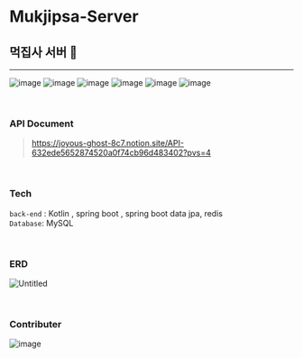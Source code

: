 # Mukjipsa-Server
## 먹집사 서버 🍙
- - - 

![image](https://github.com/Mukjipsa/Mukjipsa-Server/assets/78267146/883b099b-f61c-4478-8d89-c5b58a13a2d1)
![image](https://github.com/Mukjipsa/Mukjipsa-Server/assets/78267146/6612565d-5e5d-4670-8026-ce3aa91f5a59)
![image](https://github.com/Mukjipsa/Mukjipsa-Server/assets/78267146/a4dc4bec-7e98-4cfe-94b8-e73826b29dfd)
![image](https://github.com/Mukjipsa/Mukjipsa-Server/assets/78267146/a8398bee-bced-4a9c-b80e-22c100fed477)
![image](https://github.com/Mukjipsa/Mukjipsa-Server/assets/78267146/1d754a78-6461-4b57-8373-032401ff97d2)
![image](https://github.com/Mukjipsa/Mukjipsa-Server/assets/78267146/006e9a1d-ceb3-4393-a715-2989d3d95828)

<br>

### API Document
> https://joyous-ghost-8c7.notion.site/API-632ede5652874520a0f74cb96d483402?pvs=4

<br> 

### Tech
`back-end` : Kotlin , spring boot , spring boot data jpa, redis <br>
`Database`: MySQL

<br>

### ERD
![Untitled](https://github.com/Mukjipsa/Mukjipsa-Server/assets/78267146/d27d4c9b-ffed-41e4-9455-2cb363bf6e32)

<br>

### Contributer
![image](https://github.com/Mukjipsa/Mukjipsa-Server/assets/78267146/04f44107-798f-49ed-a750-5e7df232258e)

